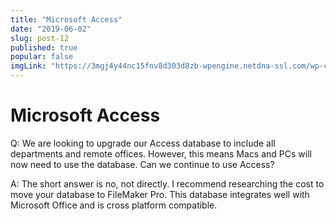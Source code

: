 ```yaml
---
title: "Microsoft Access"
date: "2019-06-02"
slug: post-12
published: true
popular: false
imgLink: "https://3mgj4y44nc15fnv8d303d8zb-wpengine.netdna-ssl.com/wp-content/uploads/2019/01/The-Surprising-Ways-the-Crypto-News-World-Changed-in-2018-696x449.jpg"
---
```

<!-- markdownlint-disable MD033 -->

# Microsoft Access
Q: We are looking to upgrade our Access database to include all departments and remote offices. However, this means Macs and PCs will now need to use the database. Can we continue to use Access?

A: The short answer is no, not directly. I recommend researching the cost to move your database to FileMaker Pro. This database integrates well with Microsoft Office and is cross platform compatible.